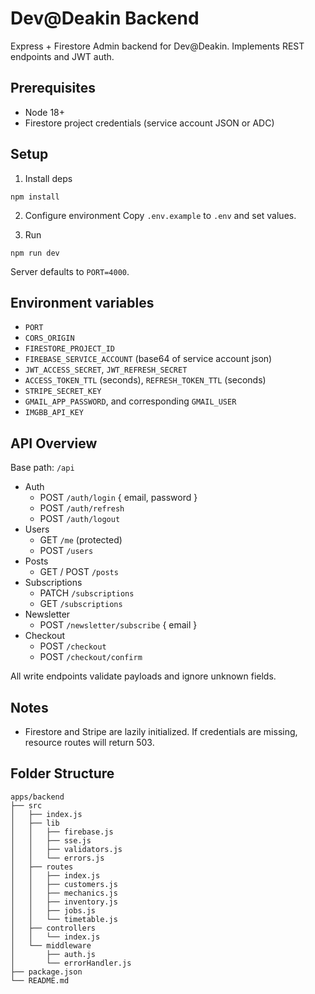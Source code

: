 # Dev@Deakin Backend

Express + Firestore Admin backend for Dev@Deakin. Implements REST endpoints and JWT auth.

## Prerequisites

- Node 18+
- Firestore project credentials (service account JSON or ADC)

## Setup

1) Install deps
```
npm install
```

2) Configure environment
Copy `.env.example` to `.env` and set values.

3) Run
```
npm run dev
```

Server defaults to `PORT=4000`.

## Environment variables

- `PORT`
- `CORS_ORIGIN`
- `FIRESTORE_PROJECT_ID`
- `FIREBASE_SERVICE_ACCOUNT` (base64 of service account json)
- `JWT_ACCESS_SECRET`, `JWT_REFRESH_SECRET`
- `ACCESS_TOKEN_TTL` (seconds), `REFRESH_TOKEN_TTL` (seconds)
- `STRIPE_SECRET_KEY`
- `GMAIL_APP_PASSWORD`, and corresponding `GMAIL_USER`
- `IMGBB_API_KEY`
 

## API Overview

Base path: `/api`

- Auth
  - POST `/auth/login` { email, password }
  - POST `/auth/refresh`
  - POST `/auth/logout`
- Users
  - GET `/me` (protected)
  - POST `/users`
- Posts
  - GET / POST `/posts`
- Subscriptions
  - PATCH `/subscriptions`
  - GET `/subscriptions`
- Newsletter
  - POST `/newsletter/subscribe` { email }
- Checkout
  - POST `/checkout`
  - POST `/checkout/confirm`

All write endpoints validate payloads and ignore unknown fields.

## Notes

- Firestore and Stripe are lazily initialized. If credentials are missing, resource routes will return 503.

## Folder Structure

```
apps/backend
├── src
│   ├── index.js
│   ├── lib
│   │   ├── firebase.js
│   │   ├── sse.js
│   │   ├── validators.js
│   │   └── errors.js
│   ├── routes
│   │   ├── index.js
│   │   ├── customers.js
│   │   ├── mechanics.js
│   │   ├── inventory.js
│   │   ├── jobs.js
│   │   └── timetable.js
│   ├── controllers
│   │   └── index.js
│   └── middleware
│       ├── auth.js
│       └── errorHandler.js
├── package.json
└── README.md
```
